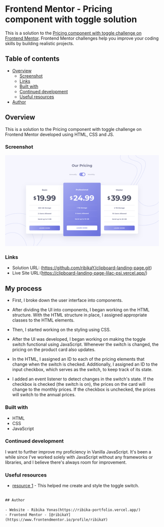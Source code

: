 # Frontend Mentor - Pricing component with toggle solution

This is a solution to the [Pricing component with toggle challenge on Frontend Mentor](https://www.frontendmentor.io/challenges/pricing-component-with-toggle-8vPwRMIC). Frontend Mentor challenges help you improve your coding skills by building realistic projects. 

## Table of contents

- [Overview](#overview)
  - [Screenshot](#screenshot)
  - [Links](#links)
  - [Built with](#built-with)
  - [Continued development](#continued-development)
  - [Useful resources](#useful-resources)
- [Author](#author)


## Overview
This is a solution to the Pricing component with toggle challenge on Frontend Mentor developed using HTML, CSS and JS.

### Screenshot

![](./public/images/desktop-preview.png)


### Links

- Solution URL: (https://github.com/ribikaY/clipboard-landing-page.git)
- Live Site URL:(https://clipboard-landing-page-lilac-psi.vercel.app/)

## My process

- First, I broke down the user interface into components. 

- After dividing the UI into components, I began working on the HTML structure. With the HTML structure in place, I assigned appropriate classes to the HTML elements.

- Then, I started working on the styling using CSS.

- After the UI was developed, I began working on making the toggle switch functional using JavaScript. Whenever the switch is changed, the pricing on the product card also updates.

- In the HTML, I assigned an ID to each of the pricing elements that change when the switch is checked. Additionally, I assigned an ID to the input checkbox, which serves as the switch, to keep track of its state.

- I added an event listener to detect changes in the switch's state. If the checkbox is checked (the switch is on), the prices on the card will change to the monthly prices. If the checkbox is unchecked, the prices will switch to the annual prices.

### Built with

- HTML
- CSS 
- JavaScript

### Continued development

I want to further improve my proficiency in Vanilla JavaScript. It's been a while since I've worked solely with JavaScript without any frameworks or libraries, and I believe there's always room for improvement.

### Useful resources

- [resource 1](https://www.w3schools.com/howto/howto_css_switch.asp) - This helped me create and style the toggle switch.

```

## Author

- Website - Ribika Yonas(https://ribika-portfolio.vercel.app/)
- Frontend Mentor - [@ribikaY](https://www.frontendmentor.io/profile/ribikaY)
